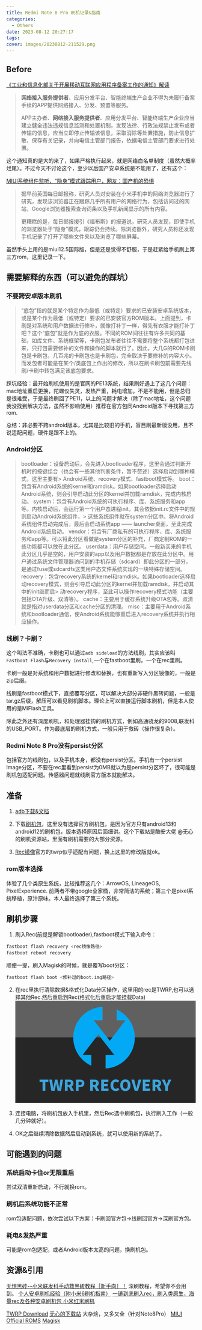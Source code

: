 ```yaml
---
title: Redmi Note 8 Pro 刷机记录&指南
categories:
  - Others
date: 2023-08-12 20:27:17
tags:
cover: images/20230812-211529.png
---
```


## Before

[《工业和信息化部关于开展移动互联网应用程序备案工作的通知》解读](https://www.gov.cn/zhengce/202308/content_6897437.htm)

> **网络接入服务提供者**、应用分发平台、智能终端生产企业不得为未履行备案手续的APP提供网络接入、分发、预置等服务。
>
> APP主办者、**网络接入服务提供者**、应用分发平台、智能终端生产企业应当建立健全违法违规信息监测和处置机制，发现法律、行政法规禁止发布或者传输的信息，应当立即停止传输该信息，采取消除等处置措施，防止信息扩散，保存有关记录，并向电信主管部门报告，依据电信主管部门要求进行处置。

这个通知真的是大的来了，如果严格执行起来，就是网络白名单制度（虽然大概率烂尾）。不过今天不讨论这个，至少以后国产安卓系统是不能用了，还有这个：

[MIUI系统组件监听，“隐身”模式跟踪用户，网友：国产机的恐惧](https://zhuanlan.zhihu.com/p/649175786)

> 据早前英国每日邮报称，研究人员对安装在小米手机中的网络浏览器进行了研究，发现该浏览器正在跟踪几乎所有用户的网络行为，包括访问过的网站，Google浏览器搜索查询词条以及手机新闻显示的所有内容。
>
> 更糟糕的是，每日邮报援引《福布斯》的报道说，研究人员发现，即使手机的浏览器处于“隐身”模式，跟踪仍会持续。除浏览器外，研究人员称还发现手机记录了打开了哪些文件夹以及浏览了哪些屏幕。

虽然手头上用的是miui12.5国际版，但是还是觉得不舒服，于是赶紧给手机刷上第三方rom，这里记录一下。

## 需要解释的东西（可以避免的踩坑）

### 不要跨安卓版本刷机

> “底包”指的就是某个特定作为最低（或特定）要求的已安装安卓系统版本，或是某个作为最低（或特定）要求的已安装官方ROM版本。上面提到，卡刷是对系统和用户数据进行修补，就像打补丁一样，得先有衣服才能打补丁吧？这个“底包”就是作为底的衣服。不同的ROM间往往有许多共同的基础，如库文件、系统框架等，卡刷包发布者往往不需要将整个系统都打包进来，只打包需要修补的文件和操作的脚本就行了。因此，大几G的ROM卡刷包是卡刷包，几百兆的卡刷包也是卡刷包，完全取决于要修补的内容大小。而发包者可能是在某个/类底包上作出的修改，所以在刷卡刷包前需要先线刷/卡刷中转包满足该底包要求。

踩坑经验：最开始刷机使用的是官网的PE13系统，结果刷好遇上了这几个问题：mac地址重启更换，陀螺仪失灵，发热严重，耗电增加。不是不能用，但是总归是很难受，于是最终刷回了PE11，以上的问题才解决（除了mac地址，这个问题我没找到解决方法，虽然不影响使用）推荐在官方包同Android版本下寻找第三方rom.

总结：非必要不跨android版本，尤其是比较旧的手机，盲目刷最新版没用，且不说适配问题，硬件是跟不上的。

### Android分区

> bootloader：设备启动后，会先进入bootloader程序，这里会通过判断开机时的按键组合（也会有一些其他判断条件，暂不赘述）选择启动到哪种模式，这里主要有> Android系统、recovery模式、fastboot模式等。
> boot：包含有Android系统的kernel和ramdisk。如果bootloader选择启动Android系统，则会引导启动此分区的kernel并加载ramdisk，完成内核启动。
> system：包含有Android系统的可执行程序、库、系统服务和app等。内核启动后，会运行第一个用户态进程init，其会依据init.rc文件中的规则启动Android系统组件，> 这些系统组件就在system分区中。将Android系统组件启动完成后，最后会启动系统app —— launcher桌面，至此完成Android系统启动。
> vendor：包含有厂商私有的可执行程序、库、系统服务和app等。可以将此分区看做是system分区的补充，厂商定制ROM的一些功能都可以放在此分区。
> userdata：用户存储空间。一般新买来的手机此分区几乎是空的，用户安装的app以及用户数据都是存放在此分区中。用户通过系统文件管理器访问到的手机存储（sdcard）即此分区的一部分，是通过fuse或sdcardfs这类用户态文件系统实现的一块特殊存储空间。
> recovery：包含recovery系统的kernel和ramdisk。如果bootloader选择启动recovery模式，则会引导启动此分区的kernel并加载ramdisk，并启动其中的init继而启> 动recovery程序，至此可以操作recovery模式功能（主要包括OTA升级、双清等）。
> cache：主要用于缓存系统升级OTA包等。双清就是指对userdata分区和cache分区的清理。
> misc：主要用于Android系统和bootloader通信，使Android系统能够重启进入recovery系统并执行相应操作。

### 线刷？卡刷？

这个叫法不准确，卡刷也可以通过`adb sideload`的方法线刷，其实应该叫`Fastboot Flash`与`Recovery Install`,一个在fastboot里刷，一个在rec里刷。

卡刷一般是对系统和用户数据进行修改和替换，也有重新写入分区镜像的，一般是zip后缀。

线刷是fastboot模式下，直接覆写分区，可以解决大部分非硬件黑砖问题，一般是tar.gz后缀，解压可以看见刷机脚本。理论上可以直接运行脚本刷机，但是本人使用的是MiFlash工具。

除此之外还有深度刷机，和处理器挂钩的刷机方式，例如高通骁龙的9008,联发科的USB_PORT。作为最底层的刷机方式，一般只用于救砖（操作很复杂）。

### Redmi Note 8 Pro没有persist分区

包括官方的线刷包，以及手机本身，都没有persist分区。手机有一个persist Image分区，不要在rec里看到persist为0MB就以为是persist分区坏了，很可能是刷机包适配问题。传感器问题就线刷官方版本就能解决。

## 准备

1. [adb下载&文档](https://developer.android.com/studio/command-line/adb)

2. 下载[刷机包](https://wxdowmloads.cn/)，这里没有选择官方刷机包，是因为官方只有android13和android12的刷机包，版本选择原因后面细讲。这个下载站是酷安大佬 @无心 的刷机资源站，里面有刷机需要的大部分资源。

3. [Rec镜像](https://wxdowmloads.cn/%E7%BA%A2%E7%B1%B3Note8Pro%E5%88%B7%E6%9C%BA%E8%B5%84%E6%BA%90/TWRP)官方的twrp似乎适配有问题，换上这里的修改版就ok。

### rom版本选择

体验了几个类原生系统，比较推荐这几个：ArrowOS, LineageOS, PixelExperience. 前两者不带google全家桶，非常简洁的系统；第三个是pixel系统移植，原汁原味。本人最终选择了第三个系统。

## 刷机步骤

1. 刷入Rec(前提是解锁bootloader),fastboot模式下输入命令：

```bash
fastboot flash recovery <rec镜像路径>
fastboot reboot recovery
```

顺便一提，刷入Magisk的时候，就是覆写boot分区：

```bash
fastboot flash boot <修补过的boot.img路径>
```

2. 在rec里执行清除数据&格式化Data分区操作，这里用的rec是TWRP,也可以选择其他Rec.然后重启到Rec(格式化后重启才能挂载Data)
   ![TWRP](images/20230812-211529.png)

3. 连接电脑，将刷机包放入手机里，然后Rec选中刷机包，执行刷入工作（一般几分钟就好）。

4. OK之后继续清除数据然后启动到系统，就可以使用新的系统了。

## 可能遇到的问题

### 系统启动卡住or无限重启

尝试双清重新启动，不行就换rom。

### 刷机后系统功能不正常

rom包适配问题，依次尝试以下方案：卡刷回官方包->线刷回官方->深刷官方包。

### 耗电&发热严重

可能是rom包适配，或者Android版本太高的问题，换刷机包。

## 资源&引用

[无惧黑砖--小米联发科手动救黑砖教程［新手向］！](https://zhuanlan.zhihu.com/p/367773904) 深刷教程，希望你不会用到。
[个人安卓刷机经验（附小米6刷机指南）](https://www.bilibili.com/read/cv14189488/)
[一镜到底刷入rec，刷入类原生，海量rec及各种安卓刷机包 小米红米刷机](https://hao.0660hf.com/27792.html)

[TWRP Download](https://twrp.me/Devices/)
[无心的下载站](https://wxdowmloads.cn/) 大杂烩，又多又全（针对Note8Pro）
[MIUI Official ROMS](https://roms.miuier.com/en-us/devices/begonia/)
[Magisk](https://github.com/topjohnwu/Magisk)
